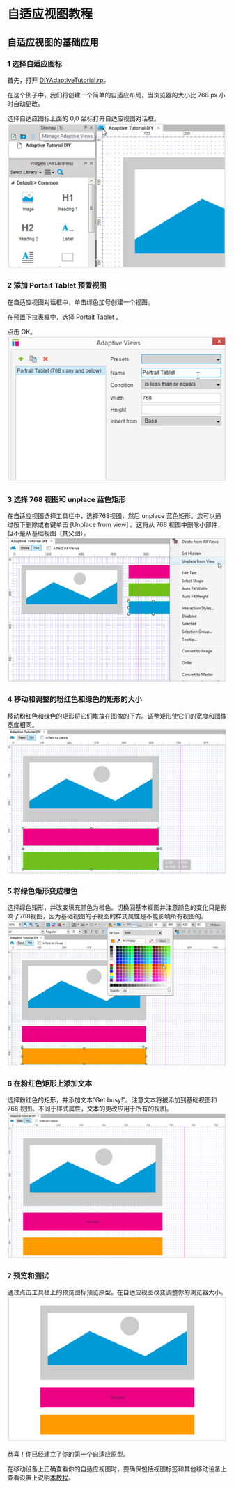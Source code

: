 # 自适应视图教程
## 自适应视图的基础应用
  

### 1 选择自适应图标
首先，打开 [DIYAdaptiveTutorial.rp](/downloads/DIYAxureAdaptiveTutorial.rp)。  

在这个例子中，我们将创建一个简单的自适应布局，当浏览器的大小比 768 px 小时自动更改。  

选择自适应图标上面的 0,0 坐标打开自适应视图对话框。
![image](images/adaptivetutorial1.png)

### 2 添加 Portait Tablet 预置视图
在自适应视图对话框中，单击绿色加号创建一个视图。

在预置下拉表框中，选择 Portait Tablet 。

点击 OK。
![image](images/adaptivetutorial2.png)

### 3 选择 768 视图和 unplace 蓝色矩形
在自适应视图选择工具栏中，选择768视图，然后 unplace 蓝色矩形。您可以通过按下删除或右键单击 [Unplace from view] 。这将从 768 视图中删除小部件，但不是从基础视图（其父图）。
![image](images/adaptivetutorial3.png)

### 4 移动和调整的粉红色和绿色的矩形的大小
移动粉红色和绿色的矩形将它们堆放在图像的下方。调整矩形使它们的宽度和图像宽度相同。
![image](images/adaptivetutorial4.png)

### 5 将绿色矩形变成橙色
选择绿色矩形，并改变填充颜色为橙色。切换回基本视图并注意颜色的变化只是影响了768视图，因为基础视图的子视图的样式属性是不能影响所有视图的。
![image](images/adaptivetutorial5.png)

### 6 在粉红色矩形上添加文本
选择粉红色的矩形，并添加文本“Get busy!”。注意文本将被添加到基础视图和 768 视图。不同于样式属性，文本的更改应用于所有的视图。
![image](images/adaptivetutorial6.png)

### 7 预览和测试
通过点击工具栏上的预览图标预览原型。在自适应视图改变调整你的浏览器大小。
![image](images/adaptivetutorial7.png)  

恭喜！你已经建立了你的第一个自适应原型。

在移动设备上正确查看你的自适应视图时，要确保包括视图标签和其他移动设备上查看设置上说明[本教程]( http://www.axure.com/learn/adaptive/tutorial)。

